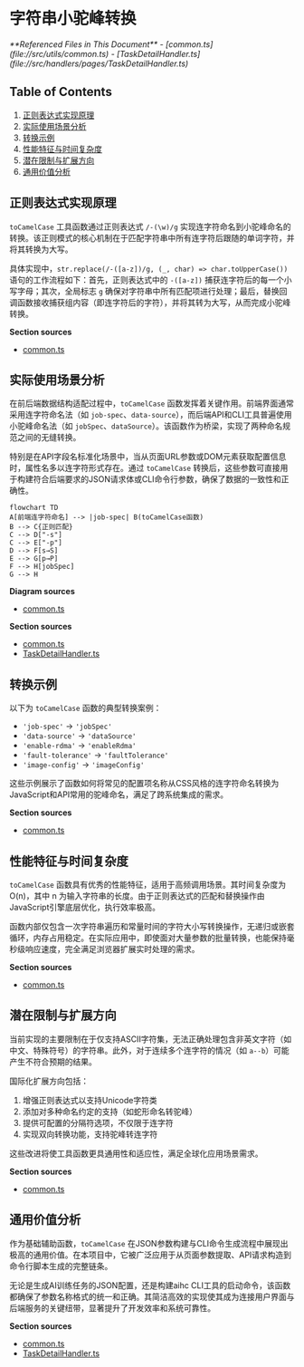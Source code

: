 # 字符串小驼峰转换

<cite>
**Referenced Files in This Document**   
- [common.ts](file://src/utils/common.ts)
- [TaskDetailHandler.ts](file://src/handlers/pages/TaskDetailHandler.ts)
</cite>

## Table of Contents
1. [正则表达式实现原理](#正则表达式实现原理)
2. [实际使用场景分析](#实际使用场景分析)
3. [转换示例](#转换示例)
4. [性能特征与时间复杂度](#性能特征与时间复杂度)
5. [潜在限制与扩展方向](#潜在限制与扩展方向)
6. [通用价值分析](#通用价值分析)

## 正则表达式实现原理

`toCamelCase` 工具函数通过正则表达式 `/-(\w)/g` 实现连字符命名到小驼峰命名的转换。该正则模式的核心机制在于匹配字符串中所有连字符后跟随的单词字符，并将其转换为大写。

具体实现中，`str.replace(/-([a-z])/g, (_, char) => char.toUpperCase())` 语句的工作流程如下：首先，正则表达式中的 `-([a-z])` 捕获连字符后的每一个小写字母；其次，全局标志 `g` 确保对字符串中所有匹配项进行处理；最后，替换回调函数接收捕获组内容（即连字符后的字符），并将其转为大写，从而完成小驼峰转换。

**Section sources**
- [common.ts](file://src/utils/common.ts#L101-L103)

## 实际使用场景分析

在前后端数据结构适配过程中，`toCamelCase` 函数发挥着关键作用。前端界面通常采用连字符命名法（如 `job-spec`、`data-source`），而后端API和CLI工具普遍使用小驼峰命名法（如 `jobSpec`、`dataSource`）。该函数作为桥梁，实现了两种命名规范之间的无缝转换。

特别是在API字段名标准化场景中，当从页面URL参数或DOM元素获取配置信息时，属性名多以连字符形式存在。通过 `toCamelCase` 转换后，这些参数可直接用于构建符合后端要求的JSON请求体或CLI命令行参数，确保了数据的一致性和正确性。

```mermaid
flowchart TD
A[前端连字符命名] --> |job-spec| B(toCamelCase函数)
B --> C{正则匹配}
C --> D["-s"]
C --> E["-p"]
D --> F[s→S]
E --> G[p→P]
F --> H[jobSpec]
G --> H
```

**Diagram sources**
- [common.ts](file://src/utils/common.ts#L101-L103)

**Section sources**
- [common.ts](file://src/utils/common.ts#L101-L103)
- [TaskDetailHandler.ts](file://src/handlers/pages/TaskDetailHandler.ts#L148-L193)

## 转换示例

以下为 `toCamelCase` 函数的典型转换案例：

- `'job-spec'` → `'jobSpec'`
- `'data-source'` → `'dataSource'`
- `'enable-rdma'` → `'enableRdma'`
- `'fault-tolerance'` → `'faultTolerance'`
- `'image-config'` → `'imageConfig'`

这些示例展示了函数如何将常见的配置项名称从CSS风格的连字符命名转换为JavaScript和API常用的驼峰命名，满足了跨系统集成的需求。

**Section sources**
- [common.ts](file://src/utils/common.ts#L101-L103)

## 性能特征与时间复杂度

`toCamelCase` 函数具有优秀的性能特征，适用于高频调用场景。其时间复杂度为 O(n)，其中 n 为输入字符串的长度。由于正则表达式的匹配和替换操作由JavaScript引擎底层优化，执行效率极高。

函数内部仅包含一次字符串遍历和常量时间的字符大小写转换操作，无递归或嵌套循环，内存占用稳定。在实际应用中，即使面对大量参数的批量转换，也能保持毫秒级响应速度，完全满足浏览器扩展实时处理的需求。

**Section sources**
- [common.ts](file://src/utils/common.ts#L101-L103)

## 潜在限制与扩展方向

当前实现的主要限制在于仅支持ASCII字符集，无法正确处理包含非英文字符（如中文、特殊符号）的字符串。此外，对于连续多个连字符的情况（如 `a--b`）可能产生不符合预期的结果。

国际化扩展方向包括：
1. 增强正则表达式以支持Unicode字符类
2. 添加对多种命名约定的支持（如蛇形命名转驼峰）
3. 提供可配置的分隔符选项，不仅限于连字符
4. 实现双向转换功能，支持驼峰转连字符

这些改进将使工具函数更具通用性和适应性，满足全球化应用场景需求。

**Section sources**
- [common.ts](file://src/utils/common.ts#L101-L103)

## 通用价值分析

作为基础辅助函数，`toCamelCase` 在JSON参数构建与CLI命令生成流程中展现出极高的通用价值。在本项目中，它被广泛应用于从页面参数提取、API请求构造到命令行脚本生成的完整链条。

无论是生成AI训练任务的JSON配置，还是构建aihc CLI工具的启动命令，该函数都确保了参数名称格式的统一和正确。其简洁高效的实现使其成为连接用户界面与后端服务的关键纽带，显著提升了开发效率和系统可靠性。

**Section sources**
- [common.ts](file://src/utils/common.ts#L101-L103)
- [TaskDetailHandler.ts](file://src/handlers/pages/TaskDetailHandler.ts#L148-L193)